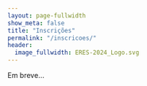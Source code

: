 ```yaml
---
layout: page-fullwidth
show_meta: false
title: "Inscrições"
permalink: "/inscricoes/"
header:
  image_fullwidth: ERES-2024_Logo.svg
---
```


<p>Em breve...</p>
